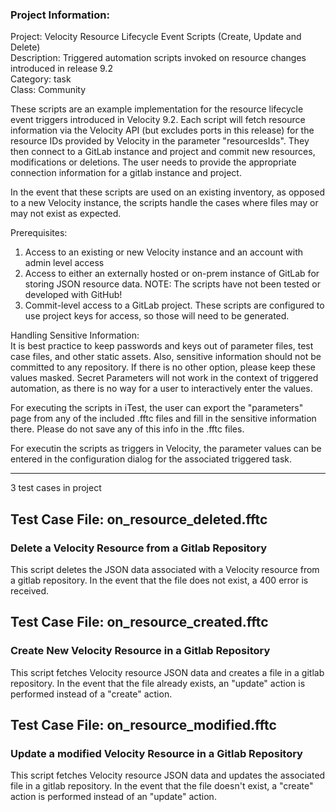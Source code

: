 ### Project Information:
Project: Velocity Resource Lifecycle Event Scripts (Create, Update and Delete)    
Description: Triggered automation scripts invoked on resource changes introduced in release 9.2    
Category: task    
Class: Community    
  
These scripts are an example implementation for the resource lifecycle event triggers introduced in Velocity 9.2.  Each script will fetch resource information via the Velocity API (but excludes ports in this release) for the resource IDs provided by Velocity in the parameter "resourcesIds".  They then connect to a GitLab instance and project and commit new resources, modifications or deletions.  The user needs to provide the appropriate connection information for a gitlab instance and project.  
  
  
In the event that these scripts are used on an existing inventory, as opposed to a new Velocity instance, the scripts handle the cases where files may or may not exist as expected.  
  
  
Prerequisites:  
  1. Access to an existing or new Velocity instance and an account with admin level access  
  2. Access to either an externally hosted or on-prem instance of GitLab for storing JSON resource data.  NOTE: The scripts have not been tested or developed with GitHub!  
  3. Commit-level access to a GitLab project.  These scripts are configured to use project keys for access, so those will need to be generated.  
    
Handling Sensitive Information:  
  It is best practice to keep passwords and keys out of parameter files, test case files, and other static assets.  Also, sensitive information should not be committed to any repository.  If there is no other option, please keep these values masked.  Secret Parameters will not work in the context of triggered automation, as there is no way for a user to interactively enter the values.  
  
  For executing the scripts in iTest, the user can export the "parameters" page from any of the included .fftc files and fill in the sensitive information there.  Please do not save any of this info in the .fftc files.  
    
  For executin the scripts as triggers in Velocity, the parameter values can be entered in the configuration dialog for the associated triggered task.  

 ----
3 test cases in project
## Test Case File: on_resource_deleted.fftc
### Delete a Velocity Resource from a Gitlab Repository
This script deletes the JSON data associated with a Velocity resource from a gitlab repository.  In the event that the file does not exist, a 400 error is received.
## Test Case File: on_resource_created.fftc
### Create New Velocity Resource in a Gitlab Repository
This script fetches Velocity resource JSON data and creates a file in a gitlab repository.  In the event that the file already exists, an "update" action is performed instead of a "create" action.
## Test Case File: on_resource_modified.fftc
### Update a modified Velocity Resource in a Gitlab Repository
This script fetches Velocity resource JSON data and updates the associated file in a gitlab repository.  In the event that the file doesn't exist, a "create" action is performed instead of an "update" action.
